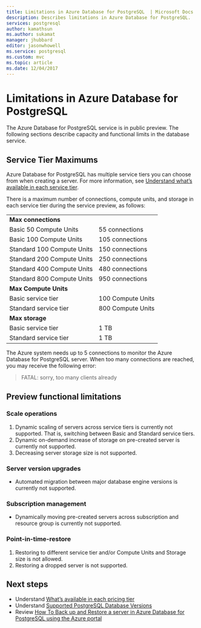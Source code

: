 ```yaml
---
title: Limitations in Azure Database for PostgreSQL  | Microsoft Docs
description: Describes limitations in Azure Database for PostgreSQL.
services: postgresql
author: kamathsun
ms.author: sukamat
manager: jhubbard
editor: jasonwhowell
ms.service: postgresql
ms.custom: mvc
ms.topic: article
ms.date: 12/04/2017
---
```

# Limitations in Azure Database for PostgreSQL
The Azure Database for PostgreSQL service is in public preview. The following sections describe capacity and functional limits in the database service.

## Service Tier Maximums
Azure Database for PostgreSQL has multiple service tiers you can choose from when creating a server. For more information, see [Understand what’s available in each service tier](concepts-service-tiers.md).  

There is a maximum number of connections, compute units, and storage in each service tier during the service preview, as follows: 

| | |
| :------------------------- | :---------------- |
| **Max connections**        |                   |
| Basic 50 Compute Units     | 55 connections    |
| Basic 100 Compute Units    | 105 connections   |
| Standard 100 Compute Units | 150 connections   |
| Standard 200 Compute Units | 250 connections   |
| Standard 400 Compute Units | 480 connections   |
| Standard 800 Compute Units | 950 connections   |
| **Max Compute Units**      |                   |
| Basic service tier         | 100 Compute Units |
| Standard service tier      | 800 Compute Units |
| **Max storage**            |                   |
| Basic service tier         | 1 TB              |
| Standard service tier      | 1 TB              |

The Azure system needs up to 5 connections to monitor the Azure Database for PostgreSQL server. When too many connections are reached, you may receive the following error:
> FATAL:  sorry, too many clients already


## Preview functional limitations
### Scale operations
1.	Dynamic scaling of servers across service tiers is currently not supported. That is, switching between Basic and Standard service tiers.
2.	Dynamic on-demand increase of storage on pre-created server is currently not supported.
3.	Decreasing server storage size is not supported.

### Server version upgrades
- Automated migration between major database engine versions is currently not supported.

### Subscription management
- Dynamically moving pre-created servers across subscription and resource group is currently not supported.

### Point-in-time-restore
1.	Restoring to different service tier and/or Compute Units and Storage size is not allowed.
2.	Restoring a dropped server is not supported.

## Next steps
- Understand [What’s available in each pricing tier](concepts-service-tiers.md)
- Understand [Supported PostgreSQL Database Versions](concepts-supported-versions.md)
- Review [How To Back up and Restore a server in Azure Database for PostgreSQL using the Azure portal](howto-restore-server-portal.md)
